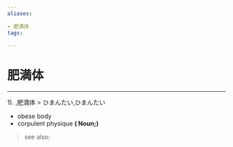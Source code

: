 ```yaml
---
aliases:
    
- 肥満体
tags:
    
---
```


# 肥満体
---
1).
,肥満体 > ひまんたい,ひまんたい

- obese body
- corpulent physique
**( Noun;)**
> see also: 
            